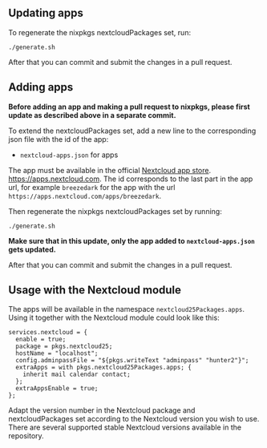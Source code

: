 ## Updating apps

To regenerate the nixpkgs nextcloudPackages set, run:

```
./generate.sh
```

After that you can commit and submit the changes in a pull request.

## Adding apps

**Before adding an app and making a pull request to nixpkgs, please first update as described above in a separate commit.**

To extend the nextcloudPackages set, add a new line to the corresponding json
file with the id of the app:

- `nextcloud-apps.json` for apps

The app must be available in the official
[Nextcloud app store](https://apps.nextcloud.com).
https://apps.nextcloud.com. The id corresponds to the last part in the app url,
for example `breezedark` for the app with the url
`https://apps.nextcloud.com/apps/breezedark`.

Then regenerate the nixpkgs nextcloudPackages set by running:

```
./generate.sh
```

**Make sure that in this update, only the app added to `nextcloud-apps.json` gets updated.**

After that you can commit and submit the changes in a pull request.

## Usage with the Nextcloud module

The apps will be available in the namespace `nextcloud25Packages.apps`.
Using it together with the Nextcloud module could look like this:

```
services.nextcloud = {
  enable = true;
  package = pkgs.nextcloud25;
  hostName = "localhost";
  config.adminpassFile = "${pkgs.writeText "adminpass" "hunter2"}";
  extraApps = with pkgs.nextcloud25Packages.apps; {
    inherit mail calendar contact;
  };
  extraAppsEnable = true;
};
```

Adapt the version number in the Nextcloud package and nextcloudPackages set
according to the Nextcloud version you wish to use. There are several supported
stable Nextcloud versions available in the repository.
